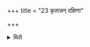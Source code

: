 +++
title = "23 कृतान्नन् दक्षिणा"

+++

<details><summary>थिते</summary>

23. Cooked rice (forms) the sacrificial gift.  

</details>
